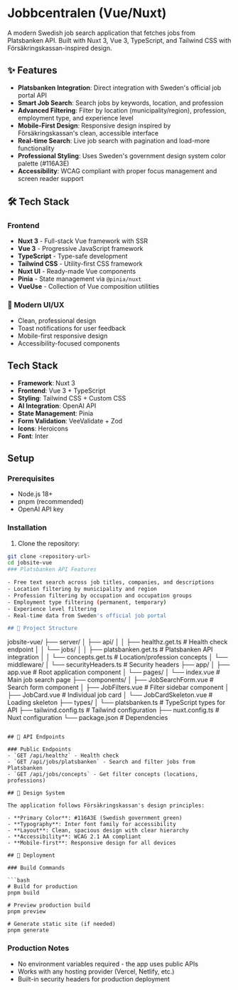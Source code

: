 # Jobbcentralen (Vue/Nuxt)

A modern Swedish job search application that fetches jobs from Platsbanken API. Built with Nuxt 3, Vue 3, TypeScript, and Tailwind CSS with Försäkringskassan-inspired design.

## ✨ Features

- **Platsbanken Integration**: Direct integration with Sweden's official job portal API
- **Smart Job Search**: Search jobs by keywords, location, and profession
- **Advanced Filtering**: Filter by location (municipality/region), profession, employment type, and experience level
- **Mobile-First Design**: Responsive design inspired by Försäkringskassan's clean, accessible interface
- **Real-time Search**: Live job search with pagination and load-more functionality
- **Professional Styling**: Uses Sweden's government design system color palette (#116A3E)
- **Accessibility**: WCAG compliant with proper focus management and screen reader support

## 🛠 Tech Stack

### Frontend
- **Nuxt 3** - Full-stack Vue framework with SSR
- **Vue 3** - Progressive JavaScript framework
- **TypeScript** - Type-safe development
- **Tailwind CSS** - Utility-first CSS framework
- **Nuxt UI** - Ready-made Vue components
- **Pinia** - State management via `@pinia/nuxt`
- **VueUse** - Collection of Vue composition utilities

### 🎨 Modern UI/UX
- Clean, professional design
- Toast notifications for user feedback
- Mobile-first responsive design
- Accessibility-focused components

## Tech Stack

- **Framework**: Nuxt 3
- **Frontend**: Vue 3 + TypeScript
- **Styling**: Tailwind CSS + Custom CSS
- **AI Integration**: OpenAI API
- **State Management**: Pinia
- **Form Validation**: VeeValidate + Zod
- **Icons**: Heroicons
- **Font**: Inter

## Setup

### Prerequisites
- Node.js 18+ 
- pnpm (recommended)
- OpenAI API key

### Installation

1. Clone the repository:
```bash
git clone <repository-url>
cd jobsite-vue
### Platsbanken API Features

- Free text search across job titles, companies, and descriptions
- Location filtering by municipality and region
- Profession filtering by occupation and occupation groups
- Employment type filtering (permanent, temporary)
- Experience level filtering
- Real-time data from Sweden's official job portal

## 📁 Project Structure

```
jobsite-vue/
├── server/
│   ├── api/
│   │   ├── healthz.get.ts           # Health check endpoint
│   │   └── jobs/
│   │       ├── platsbanken.get.ts   # Platsbanken API integration
│   │       └── concepts.get.ts      # Location/profession concepts
│   └── middleware/
│       └── securityHeaders.ts       # Security headers
├── app/
│   ├── app.vue                      # Root application component
│   └── pages/
│       └── index.vue                # Main job search page
├── components/
│   ├── JobSearchForm.vue            # Search form component
│   ├── JobFilters.vue               # Filter sidebar component
│   ├── JobCard.vue                  # Individual job card
│   └── JobCardSkeleton.vue          # Loading skeleton
├── types/
│   └── platsbanken.ts               # TypeScript types for API
├── tailwind.config.ts               # Tailwind configuration
├── nuxt.config.ts                   # Nuxt configuration
└── package.json                     # Dependencies
```

## 🔧 API Endpoints

### Public Endpoints
- `GET /api/healthz` - Health check
- `GET /api/jobs/platsbanken` - Search and filter jobs from Platsbanken
- `GET /api/jobs/concepts` - Get filter concepts (locations, professions)

## 🎨 Design System

The application follows Försäkringskassan's design principles:

- **Primary Color**: #116A3E (Swedish government green)
- **Typography**: Inter font family for accessibility
- **Layout**: Clean, spacious design with clear hierarchy
- **Accessibility**: WCAG 2.1 AA compliant
- **Mobile-first**: Responsive design for all devices

## 🚀 Deployment

### Build Commands

```bash
# Build for production
pnpm build

# Preview production build
pnpm preview

# Generate static site (if needed)
pnpm generate
```

### Production Notes

- No environment variables required - the app uses public APIs
- Works with any hosting provider (Vercel, Netlify, etc.)
- Built-in security headers for production deployment
